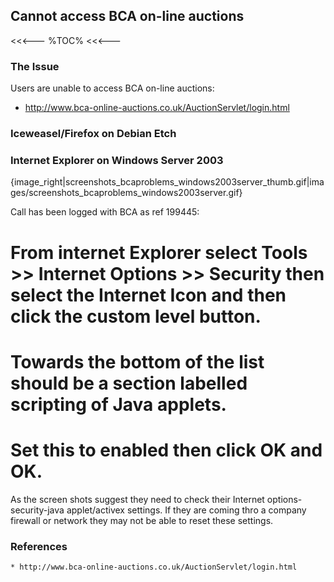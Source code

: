## Cannot access BCA on-line auctions

<<<---
%TOC%
<<<---

### The Issue

Users are unable to access BCA on-line auctions:

   * http://www.bca-online-auctions.co.uk/AuctionServlet/login.html

### Iceweasel/Firefox on Debian Etch



### Internet Explorer on Windows Server 2003

{image_right|screenshots_bcaproblems_windows2003server_thumb.gif|images/screenshots_bcaproblems_windows2003server.gif}

Call has been logged with BCA as ref 199445:

   # From internet Explorer select Tools >> Internet Options >> Security then select the Internet Icon and then click the custom level button.
   # Towards the bottom of the list should be a section labelled scripting of Java applets.
   # Set this to enabled then click OK and OK.

As the screen shots suggest they need to check their Internet options-security-java applet/activex settings. If they are coming thro a company firewall or network they may not be able to reset these settings.

### References

    * http://www.bca-online-auctions.co.uk/AuctionServlet/login.html
